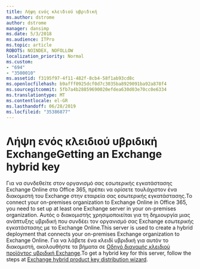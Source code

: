 ```yaml
---
title: Λήψη ενός κλειδιού υβριδική
ms.author: dstrome
author: dstrome
manager: dansimp
ms.date: 5/3/2018
ms.audience: ITPro
ms.topic: article
ROBOTS: NOINDEX, NOFOLLOW
localization_priority: Normal
ms.custom:
- "694"
- "3500010"
ms.assetid: f3195f97-4f11-482f-8cb4-58f1ab93cd8c
ms.openlocfilehash: b9afff0925dcf0d7c3035ba8929091ba92a878f4
ms.sourcegitcommit: 5fb7a4b28859690020efdea630d03e70cc0e6334
ms.translationtype: MT
ms.contentlocale: el-GR
ms.lasthandoff: 06/28/2019
ms.locfileid: "35386877"
---
```

# <a name="getting-an-exchange-hybrid-key"></a><span data-ttu-id="ec476-102">Λήψη ενός κλειδιού υβριδική Exchange</span><span class="sxs-lookup"><span data-stu-id="ec476-102">Getting an Exchange hybrid key</span></span>

<span data-ttu-id="ec476-103">Για να συνδεθείτε στον οργανισμό σας εσωτερικής εγκατάστασης Exchange Online στο Office 365, πρέπει να ορίσετε τουλάχιστον ένα διακομιστή του Exchange στην εταιρεία σας εσωτερικής εγκατάστασης.</span><span class="sxs-lookup"><span data-stu-id="ec476-103">To connect your on-premises organization to Exchange Online in Office 365, you need to set up at least one Exchange server in your on-premises organization.</span></span> <span data-ttu-id="ec476-104">Αυτός ο διακομιστής χρησιμοποιείται για τη δημιουργία μιας ανάπτυξης υβριδική που συνδέει τον οργανισμό σας Exchange εσωτερικής εγκατάστασης με το Exchange Online.</span><span class="sxs-lookup"><span data-stu-id="ec476-104">This server is used to create a hybrid deployment that connects your on-premises Exchange organization to Exchange Online.</span></span> <span data-ttu-id="ec476-105">Για να λάβετε ένα κλειδί υβριδική για αυτόν το διακομιστή, ακολουθήστε τα βήματα σε [Οδηγό διανομής κλειδιού προϊόντος υβριδική Exchange](https://aka.ms/hybridkey).</span><span class="sxs-lookup"><span data-stu-id="ec476-105">To get a hybrid key for this server, follow the steps at [Exchange hybrid product key distribution wizard](https://aka.ms/hybridkey).</span></span>
  